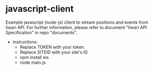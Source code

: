 # javascript-client

Example javascript (node-js) client to stream positions and events from Iiwari API. For further information, please refer to document "Iiwari API Specification" in repo "documents".

* Instructions:
  - Replace TOKEN with your token.
  - Replace SITEID with your site's ID.
  - npm install ws
  - node main.js
